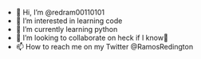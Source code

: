- 👋 Hi, I’m @redram00110101
- 👀 I’m interested in learning code
- 🌱 I’m currently learning python
- 💞️ I’m looking to collaborate on heck if I know🤷
- 📫 How to reach me on my Twitter @RamosRedington

<!---
redram00110101/redram00110101 is a ✨ special ✨ repository because its `README.md` (this file) appears on your GitHub profile.
You can click the Preview link to take a look at your changes.
--->
